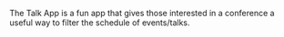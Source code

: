 The Talk App is a fun app that gives those interested in a conference a useful way to filter the schedule of events/talks.